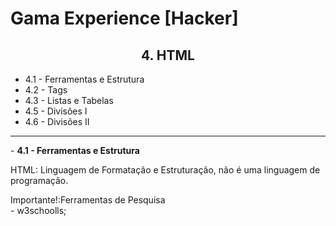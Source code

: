 # Gama Experience [Hacker]

<h2 align="center">4. HTML</h2>

- 4.1 - Ferramentas e Estrutura
- 4.2 - Tags
- 4.3 - Listas e Tabelas
- 4.5 - Divisões I
- 4.6 - Divisões II
<hr>
- <b>4.1 - Ferramentas e Estrutura</b>
<p>HTML: Linguagem de Formatação e Estruturação, não é uma linguagem de programação.</p>
Importante!:Ferramentas de Pesquisa<br/>
- w3schoolls;



